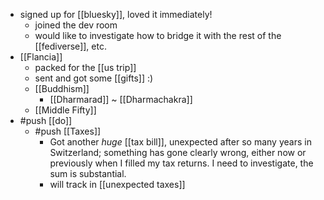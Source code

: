 - signed up for [[bluesky]], loved it immediately!
  - joined the dev room
  - would like to investigate how to bridge it with the rest of the [[fediverse]], etc.
- [[Flancia]]
  - packed for the [[us trip]]
  - sent and got some [[gifts]] :)
  - [[Buddhism]]
    - [[Dharmarad]] ~ [[Dharmachakra]]
  - [[Middle Fifty]]
- #push [[do]]
  - #push [[Taxes]]
    - Got another *huge* [[tax bill]], unexpected after so many years in Switzerland; something has gone clearly wrong, either now or previously when I filled my tax returns. I need to investigate, the sum is substantial.
    - will track in [[unexpected taxes]]
